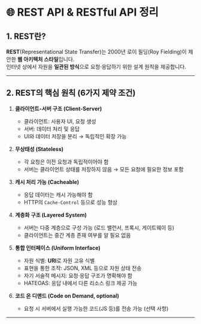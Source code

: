 # 🌐 REST API & RESTful API 정리

## 1. REST란?

**REST**(Representational State Transfer)는 2000년 로이 필딩(Roy Fielding)이 제안한 **웹 아키텍처 스타일**입니다.  
인터넷 상에서 자원을 **일관된 방식**으로 요청·응답하기 위한 설계 원칙을 제공합니다.

---

## 2. REST의 핵심 원칙 (6가지 제약 조건)

1. **클라이언트-서버 구조 (Client-Server)**

   - 클라이언트: 사용자 UI, 요청 생성
   - 서버: 데이터 처리 및 응답
   - UI와 데이터 저장을 분리 → 독립적인 확장 가능

2. **무상태성 (Stateless)**

   - 각 요청은 이전 요청과 독립적이어야 함
   - 서버는 클라이언트 상태를 저장하지 않음 → 모든 요청에 필요한 정보 포함

3. **캐시 처리 가능 (Cacheable)**

   - 응답 데이터는 캐시 가능해야 함
   - HTTP의 `Cache-Control` 등으로 성능 향상

4. **계층화 구조 (Layered System)**

   - 서버는 다중 계층으로 구성 가능 (로드 밸런서, 프록시, 게이트웨이 등)
   - 클라이언트는 중간 계층 존재 여부를 알 필요 없음

5. **통합 인터페이스 (Uniform Interface)**

   - 자원 식별: **URI**로 자원 고유 식별
   - 표현을 통한 조작: JSON, XML 등으로 자원 상태 전송
   - 자기 서술적 메시지: 요청·응답 구조가 명확해야 함
   - HATEOAS: 응답 내에서 다른 리소스 링크 제공 가능

6. **코드 온 디맨드 (Code on Demand, optional)**
   - 요청 시 서버에서 실행 가능한 코드(JS 등)를 전송 가능 (선택 사항)

---
